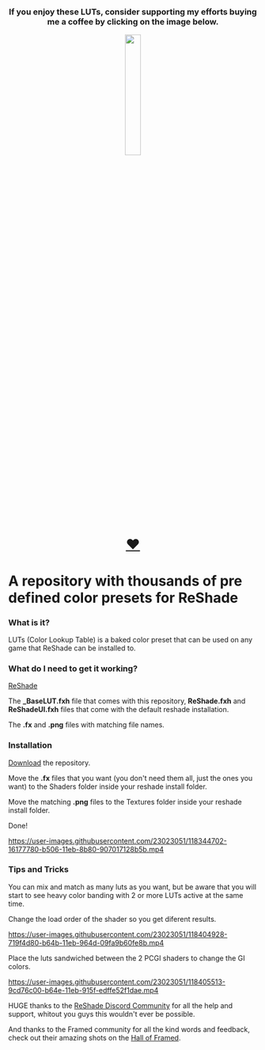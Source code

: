 


### **<div align="center">If you enjoy these LUTs, consider supporting my efforts buying me a coffee by clicking on the image below.</div>** 

[<div align="center"><img src="https://cdn.discordapp.com/attachments/817234274277261315/842943204310515722/525-5258123_support-the-blog-png-logo-ko-fi-transparent.png" width="25%" height="25%"></div>](https://ko-fi.com/thegordinho)

# [<p align="center">:heart:</p>](https://www.youtube.com/watch?v=EIyixC9NsLI)

# A repository with thousands of pre defined color presets for ReShade 
### **What is it?** <br /> 

LUTs (Color Lookup Table) is a baked color preset that can be used on any game that ReShade can be installed to. <br />

### **What do I need to get it working?** <br />

 [ReShade](https://reshade.me)

The <strong>_BaseLUT.fxh</strong> file that comes with this repository, <strong>ReShade.fxh</strong> and <strong>ReShadeUI.fxh</strong> files that come with the default reshade installation.

The <strong>.fx</strong> and <strong>.png</strong> files with matching file names.

### **Installation** 

[Download](https://github.com/TheGordinho/MLUT/archive/refs/heads/master.zip) the repository.

Move the <strong>.fx</strong> files that you want (you don't need them all, just the ones you want) to the Shaders folder inside your reshade install folder.

Move the matching <strong>.png</strong> files to the Textures folder inside your reshade install folder.

Done! <br />

https://user-images.githubusercontent.com/23023051/118344702-16177780-b506-11eb-8b80-907017128b5b.mp4


### **Tips and Tricks**

You can mix and match as many luts as you want, but be aware that you will start to see heavy color banding with 2 or more LUTs active at the same time.

Change the load order of the shader so you get diferent results.

https://user-images.githubusercontent.com/23023051/118404928-719f4d80-b64b-11eb-964d-09fa9b60fe8b.mp4

Place the luts sandwiched between the 2 PCGI shaders to change the GI colors.

https://user-images.githubusercontent.com/23023051/118405513-9cd76c00-b64e-11eb-915f-edffe52f1dae.mp4

HUGE thanks to the [ReShade Discord Community](https://discord.gg/PrwndfH) for all the help and support, whitout you guys this wouldn't ever be possible.

And thanks to the Framed community for all the kind words and feedback, check out their amazing shots on the [Hall of Framed](https://framedsc.github.io/HallOfFramed/).

 


